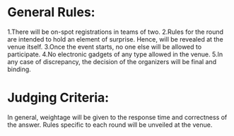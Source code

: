 <!-- TITLE: Googled -->
<!-- SUBTITLE: COMPETITION -->

# General Rules:
1.There will be on-spot registrations in teams of two.
2.Rules for the round are intended to hold an element of surprise. Hence, will be revealed at the venue itself.
3.Once the event starts, no one else will be allowed to participate.
4.No electronic gadgets of any type allowed in the venue.
5.In any case of discrepancy, the decision of the organizers will be final and binding.

# Judging Criteria:
In general, weightage will be given to the response time and correctness of the answer. Rules specific to each round will be unveiled at the venue.